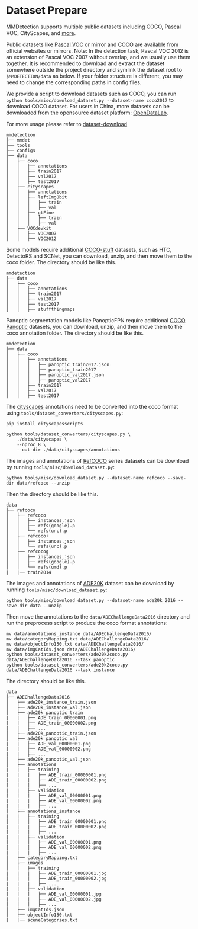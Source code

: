 # Dataset Prepare

MMDetection supports multiple public datasets including COCO, Pascal VOC, CityScapes, and [more](../../../configs/_base_/datasets).

Public datasets like [Pascal VOC](http://host.robots.ox.ac.uk/pascal/VOC/index.html) or mirror and [COCO](https://cocodataset.org/#download) are available from official websites or mirrors. Note: In the detection task, Pascal VOC 2012 is an extension of Pascal VOC 2007 without overlap, and we usually use them together.
It is recommended to download and extract the dataset somewhere outside the project directory and symlink the dataset root to `$MMDETECTION/data` as below.
If your folder structure is different, you may need to change the corresponding paths in config files.

We provide a script to download datasets such as COCO, you can run `python tools/misc/download_dataset.py --dataset-name coco2017` to download COCO dataset.
For users in China, more datasets can be downloaded from the opensource dataset platform: [OpenDataLab](https://opendatalab.com/?source=OpenMMLab%20GitHub).

For more usage please refer to [dataset-download](./useful_tools.md#dataset-download)

```text
mmdetection
├── mmdet
├── tools
├── configs
├── data
│   ├── coco
│   │   ├── annotations
│   │   ├── train2017
│   │   ├── val2017
│   │   ├── test2017
│   ├── cityscapes
│   │   ├── annotations
│   │   ├── leftImg8bit
│   │   │   ├── train
│   │   │   ├── val
│   │   ├── gtFine
│   │   │   ├── train
│   │   │   ├── val
│   ├── VOCdevkit
│   │   ├── VOC2007
│   │   ├── VOC2012
```

Some models require additional [COCO-stuff](http://calvin.inf.ed.ac.uk/wp-content/uploads/data/cocostuffdataset/stuffthingmaps_trainval2017.zip) datasets, such as HTC, DetectoRS and SCNet, you can download, unzip, and then move them to the coco folder. The directory should be like this.

```text
mmdetection
├── data
│   ├── coco
│   │   ├── annotations
│   │   ├── train2017
│   │   ├── val2017
│   │   ├── test2017
│   │   ├── stuffthingmaps
```

Panoptic segmentation models like PanopticFPN require additional [COCO Panoptic](http://images.cocodataset.org/annotations/panoptic_annotations_trainval2017.zip) datasets, you can download, unzip, and then move them to the coco annotation folder. The directory should be like this.

```text
mmdetection
├── data
│   ├── coco
│   │   ├── annotations
│   │   │   ├── panoptic_train2017.json
│   │   │   ├── panoptic_train2017
│   │   │   ├── panoptic_val2017.json
│   │   │   ├── panoptic_val2017
│   │   ├── train2017
│   │   ├── val2017
│   │   ├── test2017
```

The [cityscapes](https://www.cityscapes-dataset.com/) annotations need to be converted into the coco format using `tools/dataset_converters/cityscapes.py`:

```shell
pip install cityscapesscripts

python tools/dataset_converters/cityscapes.py \
    ./data/cityscapes \
    --nproc 8 \
    --out-dir ./data/cityscapes/annotations
```

The images and annotations of [RefCOCO](https://github.com/lichengunc/refer) series datasets can be download by running `tools/misc/download_dataset.py`:

```shell
python tools/misc/download_dataset.py --dataset-name refcoco --save-dir data/refcoco --unzip
```

Then the directory should be like this.

```text
data
├── refcoco
│   ├── refcoco
│   │   ├── instances.json
│   │   ├── refs(google).p
│   │   └── refs(unc).p
│   ├── refcoco+
│   │   ├── instances.json
│   │   └── refs(unc).p
│   ├── refcocog
│   │   ├── instances.json
│   │   ├── refs(google).p
│   │   └── refs(umd).p
|   |── train2014
```

The images and annotations of [ADE20K](https://groups.csail.mit.edu/vision/datasets/ADE20K/) dataset can be download by running `tools/misc/download_dataset.py`:

```shell
python tools/misc/download_dataset.py --dataset-name ade20k_2016 --save-dir data --unzip
```

Then move the annotations to the `data/ADEChallengeData2016` directory and run the preprocess script to produce the coco format annotations:

```shell
mv data/annotations_instance data/ADEChallengeData2016/
mv data/categoryMapping.txt data/ADEChallengeData2016/
mv data/objectInfo150.txt data/ADEChallengeData2016/
mv data/imgCatIds.json data/ADEChallengeData2016/
python tools/dataset_converters/ade20k2coco.py data/ADEChallengeData2016 --task panoptic
python tools/dataset_converters/ade20k2coco.py data/ADEChallengeData2016 --task instance
```

The directory should be like this.

```text
data
├── ADEChallengeData2016
│   ├── ade20k_instance_train.json
│   ├── ade20k_instance_val.json
│   ├── ade20k_panoptic_train
|   |   ├── ADE_train_00000001.png
|   |   ├── ADE_train_00000002.png
|   |   ├── ...
│   ├── ade20k_panoptic_train.json
│   ├── ade20k_panoptic_val
|   |   ├── ADE_val_00000001.png
|   |   ├── ADE_val_00000002.png
|   |   ├── ...
│   ├── ade20k_panoptic_val.json
│   ├── annotations
|   |   ├── training
|   |   |   ├── ADE_train_00000001.png
|   |   |   ├── ADE_train_00000002.png
|   |   |   ├── ...
|   |   ├── validation
|   |   |   ├── ADE_val_00000001.png
|   |   |   ├── ADE_val_00000002.png
|   |   |   ├── ...
│   ├── annotations_instance
|   |   ├── training
|   |   |   ├── ADE_train_00000001.png
|   |   |   ├── ADE_train_00000002.png
|   |   |   ├── ...
|   |   ├── validation
|   |   |   ├── ADE_val_00000001.png
|   |   |   ├── ADE_val_00000002.png
|   |   |   ├── ...
│   ├── categoryMapping.txt
│   ├── images
│   |   ├── training
|   |   |   ├── ADE_train_00000001.jpg
|   |   |   ├── ADE_train_00000002.jpg
|   |   |   ├── ...
|   |   ├── validation
|   |   |   ├── ADE_val_00000001.jpg
|   |   |   ├── ADE_val_00000002.jpg
|   |   |   ├── ...
│   ├── imgCatIds.json
│   ├── objectInfo150.txt
|   |── sceneCategories.txt
```
